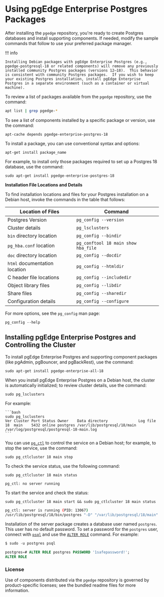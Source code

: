 # Using pgEdge Enterprise Postgres Packages

After installing the `pgedge` repository, you're ready to create Postgres databases and install supporting components. If needed, modify the sample commands that follow to use your preferred package manager.

!!! info

    Installing Debian packages with pgEdge Enterprise Postgres (e.g., pgedge-postgresql-18 or related components) will remove any previously installed community Postgres packages (versions 12–18).  This behavior is consistent with community Postgres packages.  If you wish to keep your existing Postgres installation, install pgEdge Enterprise Postgres in a separate environment (such as a container or virtual machine).

To review a list of packages available from the `pgedge` repository, use the command:

  ```bash
  apt list | grep pgedge-*
  ```

To see a list of components installed by a specific package or version, use the command:

  `apt-cache depends pgedge-enterprise-postgres-18`

To install a package, you can use conventional syntax and options:

  `apt-get install package_name`

For example, to install only those packages required to set up a Postgres 18 database, use the command:

  `sudo apt-get install pgedge-enterprise-postgres-18`

**Installation File Locations and Details**

To find installation locations and files for your Postgres installation on a Debian host, invoke the commands in the table that follows:

| Location of Files | Command |
|-----------|----------|
| Postgres Version | `pg_config --version` |
| Cluster details | `pg_lsclusters` |
| `bin` directory location | `pg_config --bindir` |
| `pg_hba.conf` location | `pg_conftool 18 main show hba_file` |
| `doc` directory location | `pg_config --docdir` |
| `html` documentation location | `pg_config --htmldir` |
| C header file locations | `pg_config --includedir` |
| Object library files | `pg_config --libdir` |
| Share files | `pg_config --sharedir` |
| Configuration details | `pg_config --configure` |

For more options, see the `pg_config` man page:

`pg_config --help`

## Installing pgEdge Enterprise Postgres and Controlling the Cluster

To install pgEdge Enterprise Postgres and supporting component packages (like pgAdmin, pgBouncer, and pgBackRest), use the command:

  `sudo apt-get install pgedge-enterprise-all-18`

When you install pgEdge Enterprise Postgres on a Debian host, the cluster is automatically initialized; to review cluster details, use the command:

    sudo pg_lsclusters

For example:

    ```bash
    sudo pg_lsclusters
    Ver Cluster Port Status Owner    Data directory              Log file
    18  main    5432 online postgres /var/lib/postgresql/18/main /var/log/postgresql/postgresql-18-main.log
    ```

You can use [`pg_ctl`](https://www.postgresql.org/docs/18/app-pg-ctl.html) to control the service on a Debian host; for example, to stop the service, use the command:

  `sudo pg_ctlcluster 18 main stop`

To check the service status, use the following command:

  `sudo pg_ctlcluster 18 main status`
  
  `pg_ctl: no server running`

To start the service and check the status:

  `sudo pg_ctlcluster 18 main start && sudo pg_ctlcluster 18 main status`

   ```bash
   pg_ctl: server is running (PID: 13067)
   /usr/lib/postgresql/18/bin/postgres "-D" "/var/lib/postgresql/18/main" "-c" "config_file=/etc/postgresql/18/main/postgresql.conf"
   ```

Installation of the server package creates a database user named `postgres`.  This user has no default password.  To set a password for the `postgres` user, connect with [`psql`](https://www.postgresql.org/docs/18/app-psql.html) and use the [`ALTER ROLE`](https://www.postgresql.org/docs/17/sql-alterrole.html) command.  For example:

  ```sql
  $ sudo -u postgres psql

  postgres=# ALTER ROLE postgres PASSWORD '1safepassword!';
  ALTER ROLE
  ```

### License

Use of components distributed via the `pgedge` repository is governed by product-specific licenses; see the bundled readme files for more information.
